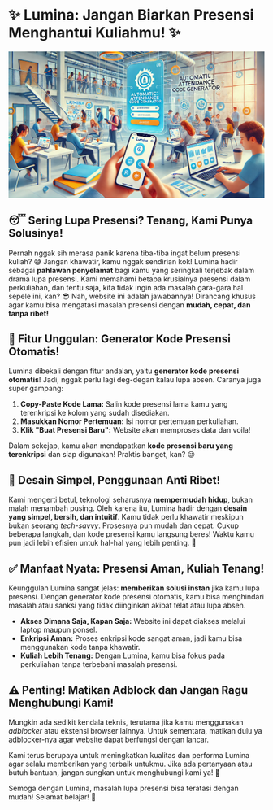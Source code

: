 # ✨ Lumina: Jangan Biarkan Presensi Menghantui Kuliahmu! ✨

![Lumina](staticfiles/img/lumina-16-9.webp)

## 😴 Sering Lupa Presensi? Tenang, Kami Punya Solusinya!

Pernah nggak sih merasa panik karena tiba-tiba ingat belum presensi kuliah? 😅 Jangan khawatir, kamu nggak sendirian kok! Lumina hadir sebagai **pahlawan penyelamat** bagi kamu yang seringkali terjebak dalam drama lupa presensi. Kami memahami betapa krusialnya presensi dalam perkuliahan, dan tentu saja, kita tidak ingin ada masalah gara-gara hal sepele ini, kan? 😎 Nah, website ini adalah jawabannya! Dirancang khusus agar kamu bisa mengatasi masalah presensi dengan **mudah, cepat, dan tanpa ribet!**

## 🚀 Fitur Unggulan: Generator Kode Presensi Otomatis!

Lumina dibekali dengan fitur andalan, yaitu **generator kode presensi otomatis**! Jadi, nggak perlu lagi deg-degan kalau lupa absen. Caranya juga super gampang:

1. **Copy-Paste Kode Lama:** Salin kode presensi lama kamu yang terenkripsi ke kolom yang sudah disediakan.
2. **Masukkan Nomor Pertemuan:** Isi nomor pertemuan perkuliahan.
3. **Klik "Buat Presensi Baru":** Website akan memproses data dan voila!

Dalam sekejap, kamu akan mendapatkan **kode presensi baru yang terenkripsi** dan siap digunakan! Praktis banget, kan? 😉

## 🎨 Desain Simpel, Penggunaan Anti Ribet!

Kami mengerti betul, teknologi seharusnya **mempermudah hidup**, bukan malah menambah pusing. Oleh karena itu, Lumina hadir dengan **desain yang simpel, bersih, dan intuitif**. Kamu tidak perlu khawatir meskipun bukan seorang *tech-savvy*. Prosesnya pun mudah dan cepat. Cukup beberapa langkah, dan kode presensi kamu langsung beres! Waktu kamu pun jadi lebih efisien untuk hal-hal yang lebih penting. 💯

## ✅ Manfaat Nyata: Presensi Aman, Kuliah Tenang!

Keunggulan Lumina sangat jelas: **memberikan solusi instan** jika kamu lupa presensi. Dengan generator kode presensi otomatis, kamu bisa menghindari masalah atau sanksi yang tidak diinginkan akibat telat atau lupa absen.

- **Akses Dimana Saja, Kapan Saja:** Website ini dapat diakses melalui laptop maupun ponsel.
- **Enkripsi Aman:** Proses enkripsi kode sangat aman, jadi kamu bisa menggunakan kode tanpa khawatir.
- **Kuliah Lebih Tenang:** Dengan Lumina, kamu bisa fokus pada perkuliahan tanpa terbebani masalah presensi.

## ⚠️ Penting! Matikan Adblock dan Jangan Ragu Menghubungi Kami!

Mungkin ada sedikit kendala teknis, terutama jika kamu menggunakan *adblocker* atau ekstensi browser lainnya. Untuk sementara, matikan dulu ya adblocker-nya agar website dapat berfungsi dengan lancar.

Kami terus berupaya untuk meningkatkan kualitas dan performa Lumina agar selalu memberikan yang terbaik untukmu. Jika ada pertanyaan atau butuh bantuan, jangan sungkan untuk menghubungi kami ya! 🙏

Semoga dengan Lumina, masalah lupa presensi bisa teratasi dengan mudah! Selamat belajar! 🎉
